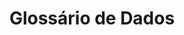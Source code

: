 ---
layout: glossary
menu: glossary
title: Glossário de Dados
permalink: /glossario-dados/
lang: pt-br
ref: data-glossary
languageName: English
words: dataglossary-pt
---